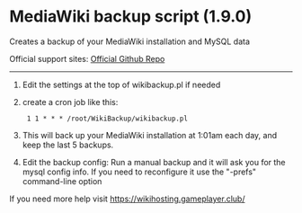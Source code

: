 # MediaWiki backup script (1.9.0)
Creates a backup of your MediaWiki installation and MySQL data

Official support sites: [Official Github Repo](https://github.com/fstltna/WikiBackup)

---

1. Edit the settings at the top of wikibackup.pl if needed
2. create a cron job like this:

        1 1 * * * /root/WikiBackup/wikibackup.pl

3. This will back up your MediaWiki installation at 1:01am each day, and keep the last 5 backups.

4. Edit the backup config:
 	Run a manual backup and it will ask you for the mysql config info. If you need to reconfigure it use the "-prefs" command-line option

If you need more help visit https://wikihosting.gameplayer.club/
